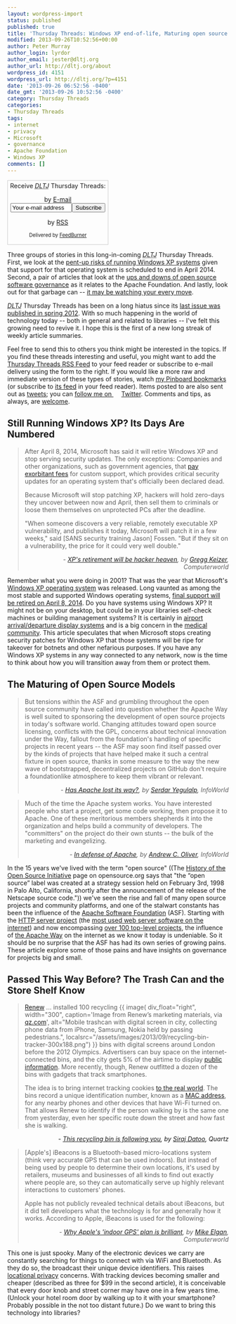 ```yaml
---
layout: wordpress-import
status: published
published: true
title: 'Thursday Threads: Windows XP end-of-life, Maturing open source models, Trashcans that track you'
modified: 2013-09-26T10:52:56+00:00
author: Peter Murray
author_login: lyrdor
author_email: jester@dltj.org
author_url: http://dltj.org/about
wordpress_id: 4151
wordpress_url: http://dltj.org/?p=4151
date: '2013-09-26 06:52:56 -0400'
date_gmt: '2013-09-26 10:52:56 -0400'
category: Thursday Threads
categories:
- Thursday Threads
tags:
- internet
- privacy
- Microsoft
- governance
- Apache Foundation
- Windows XP
comments: []
---
```

<div id="feedburner-thursday-threads-email-2013w39" class="wp-caption alignright noprint noFrontPage" style="width: 230px;">
<form style="border: 1px solid rgb(204, 204, 204); padding: 3px; margin: 0pt; text-align: center;" action="http://feedburner.google.com/fb/a/mailverify" method="post" target="popupwindow" onsubmit="window.open('http://feedburner.google.com/fb/a/mailverify?uri=thursday-threads', 'popupwindow', 'scrollbars=yes,width=550,height=520');return true">Receive <i><acronym title="Disruptive Library Technology Jester">DLTJ</acronym></i> Thursday Threads:</p>
<p>by&nbsp;<a href="http://feedburner.google.com/fb/a/mailverify?uri=thursday-threads&amp;loc=en_US" title="D.L.T.J. Thursday Threads Email Subscription">E-mail</a><br /><input style="width: 140px;" name="email" value="Your e-mail address" onfocus="if (this.defaultValue==this.value) this.value = ''" type="text"/><input value="thursday-threads" name="uri" type="hidden"/><input name="loc" value="en_US" type="hidden"/><input value="Subscribe" type="submit"/></p>
<p>by&nbsp;<a href="http://feeds.dltj.org/thursday-threads/" title="D.L.T.J. Thursday Threads RSS Feed">RSS</a>
<p style="font-size: 80%;">Delivered by <a href="http://feedburner.google.com" target="_blank" title="Google Feedburner Service">FeedBurner</a></p>
</form>
</div>
<p>Three groups of stories in this long-in-coming <i><acronym title="Disruptive Library Technology Jester">DLTJ</acronym></i> Thursday Threads.  First, we look at the <a href="#p4151-windows-xp">pent-up risks of running Windows XP systems</a> given that support for that operating system is scheduled to end in April 2014.  Second, a pair of articles that look at the <a href="#p4151-open-source">ups and downs of open source software governance</a> as it relates to the Apache Foundation.  And lastly, look out for that garbage can -- <a href="#p4151-tracking">it may be watching your every move</a>.</p>
<p><i><acronym title="Disruptive Library Technology Jester">DLTJ</acronym></i> Thursday Threads has been on a long hiatus since its <a href="/article/thursday-threads-2012w15/">last issue was published in spring 2012</a>.  With so much happening in the world of technology today -- both in general and related to libraries -- I've felt this growing need to revive it.  I hope this is the first of a new long streak of weekly article summaries.</p>
<p>Feel free to send this to others you think might be interested in the topics.  If you find these threads interesting and useful, you might want to add the <a title="RSS Feed for DLTJ Thursday Threads" href="http://feeds.dltj.org/thursday-threads/">Thursday Threads RSS Feed</a> to your feed reader or subscribe to e-mail delivery using the form to the right.  If you would like a more raw and immediate version of these types of stories, watch <a title="Peter Murray | Pinboard" href="http://pinboard.in/u:dltj">my Pinboard bookmarks</a> (or subscribe to <a title="RSS feed for Peter Murray's Pinboard account" href="http://feeds.pinboard.in/rss/u:dltj/">its feed</a> in your feed reader).  Items posted to are also sent out as <a title="Peter Murray's Twitter page" href="https://twitter.com/DataG">tweets</a>; you can <a target="_blank" href="https://twitter.com/intent/user?screen_name=DataG">follow me on <span style="background-image: url('//si0.twimg.com/images/dev/cms/intents/bird/bird_blue/bird_16_blue.png'); background-repeat: no-repeat; padding-left: 18px;">Twitter</span></a>.  Comments and tips, as always, are <a href="/contact">welcome</a>.</p>
<h2 id="p4151-windows-xp">Still Running Windows XP? Its Days Are Numbered</h2>
<blockquote><p>After April 8, 2014, Microsoft has said it will retire Windows XP and stop serving security updates. The only exceptions: Companies and other organizations, such as government agencies, that <a href="http://www.computerworld.com/s/article/9237019/Microsoft_gooses_Windows_XP_s_custom_support_prices_as_deadline_nears" title="Microsoft gooses Windows XP's custom support prices as deadline nears | Computerworld">pay exorbitant fees</a> for custom support, which provides critical security updates for an operating system that's officially been declared dead.</p>
<p>Because Microsoft will stop patching XP, hackers will hold zero-days they uncover between now and April, then sell them to criminals or loose them themselves on unprotected PCs after the deadline.</p>
<p>"When someone discovers a very reliable, remotely executable XP vulnerability, and publishes it today, Microsoft will patch it in a few weeks," said [SANS security training Jason] Fossen. "But if they sit on a vulnerability, the price for it could very well double."
<div style="text-align: right; width: 100%;"><cite>- <a href="http://www.computerworld.com/s/article/9241585/XP_s_retirement_will_be_hacker_heaven" title="XP's retirement will be hacker heaven | Computerworld">XP's retirement will be hacker heaven</a>, by <a href="http://www.computerworld.com/s/author/9000163/Gregg+Keizer" title="Gregg Keizer | Computerworld">Gregg Keizer</a>, Computerworld</cite></div>
</blockquote>
<p>Remember what you were doing in 2001?  That was the year that Microsoft's <a href="http://technet.microsoft.com/en-us/windows/bb264763" title="Windows XP Guide | Microsoft TechNet">Windows XP operating system</a> was released.  Long vaunted as among the most stable and supported Windows operating systems, <a href="http://www.microsoft.com/en-us/windows/endofsupport.aspx" title="Support ends in 2014 for Windows XP and Office 2003!">final support will be retired on April 8, 2014</a>.  Do you have systems using Windows XP?  It might not be on your desktop, but could be in your libraries self-check machines or building management systems?  It is certainly in <a href="http://www.flickr.com/photos/ericbaquiran/3735769976/" title="Windows Fail 2 by ericbaquiran, on Flickr">airport arrival/departure display systems</a> and is a big concern in the <a href="http://www.techrepublic.com/blog/windows-and-office/running-windows-xp-means-you-are-non-compliant-and-open-to-liability/" title="Running Windows XP means you are non-compliant and open to liability | TechRepublic">medical community</a>.  This article speculates that when Microsoft stops creating security patches for Windows XP that those systems will be ripe for takeover for botnets and other nefarious purposes.  If you have any Windows XP systems in any way connected to any network, now is the time to think about how you will transition away from them or protect them.</p>
<h2 id="p4151-open-source">The Maturing of Open Source Models</h2>
<blockquote><p>But tensions within the ASF and grumbling throughout the open source community have called into question whether the Apache Way is well suited to sponsoring the development of open source projects in today's software world. Changing attitudes toward open source licensing, conflicts with the GPL, concerns about technical innovation under the Way, fallout from the foundation's handling of specific projects in recent years -- the ASF may soon find itself passed over by the kinds of projects that have helped make it such a central fixture in open source, thanks in some measure to the way the new wave of bootstrapped, decentralized projects on GitHub don't require a foundationlike atmosphere to keep them vibrant or relevant.
<div style="text-align: right; width: 100%;"><cite>- <a href="http://www.infoworld.com/d/open-source-software/has-apache-lost-its-way-225267" title="Has Apache lost its way? | InfoWorld">Has Apache lost its way?</a>, by <a href="http://web.archive.org/web/20140706234338/http://www.infoworld.com/author-bios/serdar-yegulalp" title="Serdar Yegulalp | InfoWorld">Serdar Yegulalp</a>, InfoWorld</cite></div>
</blockquote>
<blockquote><p>Much of the time the Apache system works. You have interested people who start a project, get some code working, then propose it to Apache. One of these meritorious members shepherds it into the organization and helps build a community of developers. The "committers" on the project do their own stunts -- the bulk of the marketing and evangelizing.
<div style="text-align: right; width: 100%;"><cite>- <a href="http://www.infoworld.com/d/application-development/in-defense-of-apache-225555" title="In defense of Apache |  InfoWorld">In defense of Apache</a>, by <a href="http://web.archive.org/web/20140819164639/http://www.infoworld.com/author-bios/andrew-c-oliver" title="Andrew C. Oliver | InfoWorld">Andrew C. Oliver</a>, InfoWorld</cite></div>
</blockquote>
<p>In the 15 years we've lived with the term "open source" ((The <a href="http://opensource.org/history" title="History of the OSI | Open Source Initiative">History of the Open Source Initiative</a> page on opensource.org says that "the &ldquo;open source&rdquo; label was created at a strategy session held on February 3rd, 1998 in Palo Alto, California, shortly after the announcement of the release of the Netscape source code.")) we've seen the rise and fall of many open source projects and community platforms, and one of the stalwart constants has been the influence of the <a href="http://www.apache.org/" title="Welcome to The Apache Software Foundation!">Apache Software Foundation</a> (ASF).  Starting with the <a href="http://httpd.apache.org/" title="The Apache HTTP Server Project">HTTP server project</a> (the <a href="http://news.netcraft.com/archives/2013/09/05/september-2013-web-server-survey.html" title="September 2013 Web Server Survey | Netcraft">most used web server software on the internet</a>) and now encompassing <a href="http://projects.apache.org/" title="Apache Software Foundation Projects">over 100 top-level projects</a>, the influence of <a href="http://www.apache.org/foundation/how-it-works.html#philosophy" title="How the ASF works">the Apache Way</a> on the internet as we know it today is undeniable.  So it should be no surprise that the ASF has had its own series of growing pains.  These article explore some of those pains and have insights on governance for projects big and small.</p>
<h2 id="p4151-tracking">Passed This Way Before? The Trash Can and the Store Shelf Know</h2>
<blockquote><p><a href="http://web.archive.org/web/20130926000000/http://renewlondon.com:80/" target="_blank" title="Renew London">Renew</a> ... installed 100 recycling {{ image(
    div_float="right",
    width="300",
    caption='Image from Renew&rsquo;s marketing materials, via <a href="http://qz.com/112873/this-recycling-bin-is-following-you/" title="This recycling bin is following you | Quartz">qz.com</a>',
    alt="Mobile trashcan with digital screen in city, collecting phone data from iPhone, Samsung, Nokia held by passing pedestrians.",
    localsrc="/assets/images/2013/09/recycling-bin-tracker-300x188.png") }} bins with digital screens around London before the 2012 Olympics. Advertisers can buy space on the internet-connected bins, and the city gets 5% of the airtime to display <a href="https://twitter.com/stianwestlake/status/364375931378356224" target="_blank">public information</a>. More recently, though, Renew outfitted a dozen of the bins with gadgets that track smartphones.</p>
<p>The idea is to bring internet tracking cookies <a href="http://www.youtube.com/watch?v=zQi171lsODU" target="_blank" title="Presence Orb a cookie for the real world | YouTube">to the real world</a>. The bins record a unique identification number, known as a <a href="http://en.wikipedia.org/wiki/MAC_address" target="_blank" title="MAC address | Wikipedia">MAC address</a>, for any nearby phones and other devices that have Wi-Fi turned on. That allows Renew to identify if the person walking by is the same one from yesterday, even her specific route down the street and how fast she is walking.</p></blockquote>
<div style="text-align: right; width: 100%;"><cite>- <a href="http://qz.com/112873/this-recycling-bin-is-following-you/" title="This recycling bin is following you | Quartz">This recycling bin is following you</a>, by <a href="http://qz.com/author/sdatooqz/" title="Siraj Datoo | Quartz">Siraj Datoo</a>, Quartz</cite></div>
<blockquote><p>[Apple's] iBeacons is a Bluetooth-based micro-locations system (think very accurate GPS that can be used indoors). But instead of being used by people to determine their own locations, it's used by retailers, museums and businesses of all kinds to find out exactly where people are, so they can automatically serve up highly relevant interactions to customers' phones. </p>
<p>Apple has not publicly revealed technical details about iBeacons, but it did tell developers what the technology is for and generally how it works. According to Apple, iBeacons is used for the following:
<div style="text-align: right; width: 100%;"><cite>- <a href="http://www.computerworld.com/s/article/9242393/Why_Apple_s_indoor_GPS_plan_is_brilliant" title="Why Apple's 'indoor GPS' plan is brilliant | Computerworld">Why Apple's 'indoor GPS' plan is brilliant</a>, by <a href="http://www.computerworld.com/s/author/9000162/Mike+Elgan" title="Mike Elgan | Computerworld">Mike Elgan</a>, Computerworld</cite></div>
</blockquote>
<p>This one is just spooky.  Many of the electronic devices we carry are constantly searching for things to connect with via WiFi and Bluetooth.  As they do so, the broadcast their unique device identifiers.  This raises <a href="https://www.eff.org/issues/location-privacy">locational privacy</a> concerns.  With tracking devices becoming smaller and cheaper (described as  three for $99 in the second article), it is conceivable that every door knob and street corner may have one in a few years time.  (Unlock your hotel room door by walking up to it with your smartphone? Probably possible in the not too distant future.)  Do we want to bring this technology into libraries?</p>
